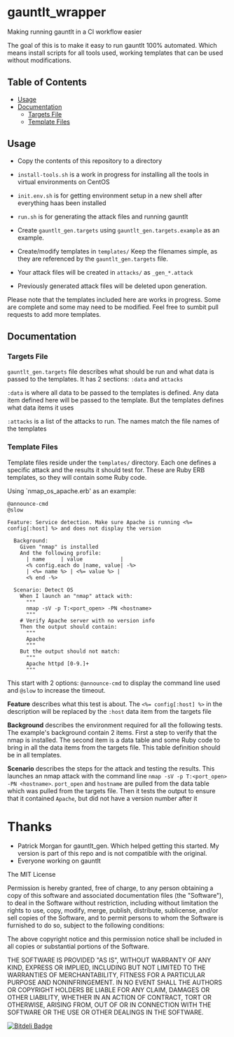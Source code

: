 gauntlt_wrapper
===========
Making running gauntlt in a CI workflow easier

The goal of this is to make it easy to run gauntlt 100% automated. Which means install scripts for all tools used, working templates that can be used without modifications.

## Table of Contents

* [Usage](#usage)
* [Documentation](#documentation)
  * [Targets File](#targets-file)
  * [Template Files](#template-files)

## Usage

* Copy the contents of this repository to a directory
* `install-tools.sh` is a work in progress for installing all the tools in virtual environments on CentOS
* `init.env.sh` is for getting environment setup in a new shell after everything haas been installed
* `run.sh` is for generating the attack files and running gauntlt

* Create `gauntlt_gen.targets` using `gauntlt_gen.targets.example` as an example.
* Create/modify templates in `templates/` Keep the filenames simple, as they are referenced by the `gauntlt_gen.targets` file.

* Your attack files will be created in `attacks/` as `_gen_*.attack`
* Previously generated attack files will be deleted upon generation.

Please note that the templates included here are works in progress. Some are complete and some may need to be modified. Feel free to sumbit pull requests to add more templates.

## Documentation

### Targets File

`gauntlt_gen.targets` file describes what should be run and what data is passed to the templates. It has 2 sections: `:data` and `attacks`

`:data` is where all data to be passed to the templates is defined. Any data item defined here will be passed to the template. But the templates defines what data items it uses

`:attacks` is a list of the attacks to run. The names match the file names of the templates

### Template Files

Template files reside under the `templates/` directory. Each one defines a specific attack and the results it should test for. These are Ruby ERB templates, so they will contain some Ruby code.

Using `nmap_os_apache.erb' as an example:
```
@announce-cmd
@slow

Feature: Service detection. Make sure Apache is running <%= config[:host] %> and does not display the version

  Background:
    Given "nmap" is installed
    And the following profile:
      | name     | value            |
      <% config.each do |name, value| -%>
      | <%= name %> | <%= value %> |
      <% end -%>

  Scenario: Detect OS
    When I launch an "nmap" attack with:
      """
      nmap -sV -p T:<port_open> -PN <hostname>
      """
    # Verify Apache server with no version info
    Then the output should contain:
      """
      Apache
      """
    But the output should not match:
      """
      Apache httpd [0-9.]+
      """
```
This start with 2 options: `@announce-cmd` to display the command line used and `@slow` to increase the timeout.

**Feature** describes what this test is about. The `<%= config[:host] %>` in the description will be replaced by the `:host` data item from the targets file

**Background** describes the environment required for all the following tests.
The example's background contain 2 items. First a step to verify that the nmap is installed. The second item is a data table and some Ruby code to bring in all the data items from the targets file. This table definition should be in all templates.

**Scenario** describes the steps for the attack and testing the results. This launches an nmap attack with the command line `nmap -sV -p T:<port_open> -PN <hostname>`. `port_open` and `hostname` are pulled from the data table which was pulled from the targets file. Then it tests the output to ensure that it contained `Apache`, but did not have a version number after it

Thanks
======
- Patrick Morgan for gauntlt_gen. Which helped getting this started. My version is part of this repo and is not compatible with the original.
- Everyone working on gauntlt

The MIT License

Permission is hereby granted, free of charge, to any person obtaining a copy
of this software and associated documentation files (the "Software"), to deal
in the Software without restriction, including without limitation the rights
to use, copy, modify, merge, publish, distribute, sublicense, and/or sell
copies of the Software, and to permit persons to whom the Software is
furnished to do so, subject to the following conditions:

The above copyright notice and this permission notice shall be included in
all copies or substantial portions of the Software.

THE SOFTWARE IS PROVIDED "AS IS", WITHOUT WARRANTY OF ANY KIND, EXPRESS OR
IMPLIED, INCLUDING BUT NOT LIMITED TO THE WARRANTIES OF MERCHANTABILITY,
FITNESS FOR A PARTICULAR PURPOSE AND NONINFRINGEMENT. IN NO EVENT SHALL THE
AUTHORS OR COPYRIGHT HOLDERS BE LIABLE FOR ANY CLAIM, DAMAGES OR OTHER
LIABILITY, WHETHER IN AN ACTION OF CONTRACT, TORT OR OTHERWISE, ARISING FROM,
OUT OF OR IN CONNECTION WITH THE SOFTWARE OR THE USE OR OTHER DEALINGS IN
THE SOFTWARE.


[![Bitdeli Badge](https://d2weczhvl823v0.cloudfront.net/snemetz/gauntlt-wrapper/trend.png)](https://bitdeli.com/free "Bitdeli Badge")

